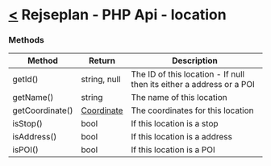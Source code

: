 [<](../index.md) Rejseplan - PHP Api - location
=========================

### Methods

| Method | Return | Description |
| --- | --- | --- |
| getId() | string, null | The ID of this location - If null then its either a address or a POI |
| getName() | string | The name of this location |
| getCoordinate() | [Coordinate](../index.md#coordinate) | The coordinates for this location
| isStop() | bool | If this location is a stop |
| isAddress() | bool | If this location is a address |
| isPOI() | bool | If this location is a POI |
